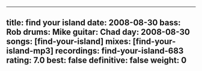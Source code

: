 
---
title: find your island
date: 2008-08-30
bass:	Rob
drums:	Mike
guitar:	Chad
day: 2008-08-30
songs: [find-your-island]
mixes: [find-your-island-mp3]
recordings: find-your-island-683
rating: 7.0
best: false
definitive: false
weight: 0
---
